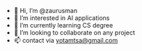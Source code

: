 - 👋 Hi, I’m @zaurusman
- 👀 I’m interested in AI applications
- 🌱 I’m currently learning CS degree
- 💞️ I’m looking to collaborate on any project
- 📫 contact via yotamtsa@gmail.com

<!---
zaurusman/zaurusman is a ✨ special ✨ repository because its `README.md` (this file) appears on your GitHub profile.
You can click the Preview link to take a look at your changes.
--->
